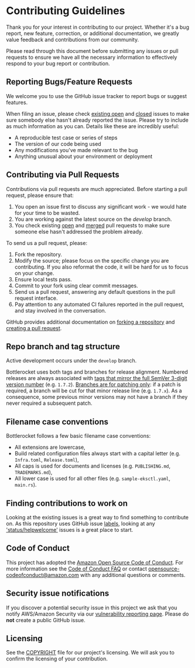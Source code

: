 # Contributing Guidelines

Thank you for your interest in contributing to our project.
Whether it's a bug report, new feature, correction, or additional documentation, we greatly value feedback and contributions from our community.

Please read through this document before submitting any issues or pull requests to ensure we have all the necessary information to effectively respond to your bug report or contribution.


## Reporting Bugs/Feature Requests

We welcome you to use the GitHub issue tracker to report bugs or suggest features.

When filing an issue, please check [existing open](https://github.com/bottlerocket-os/bottlerocket/issues) and [closed](https://github.com/bottlerocket-os/bottlerocket/issues?q=is%3Aissue+is%3Aclosed) issues to make sure somebody else hasn't already reported the issue.
Please try to include as much information as you can.
Details like these are incredibly useful:

* A reproducible test case or series of steps
* The version of our code being used
* Any modifications you've made relevant to the bug
* Anything unusual about your environment or deployment


## Contributing via Pull Requests
Contributions via pull requests are much appreciated.
Before starting a pull request, please ensure that:

1. You open an issue first to discuss any significant work - we would hate for your time to be wasted.
2. You are working against the latest source on the *develop* branch.
3. You check existing [open](https://github.com/bottlerocket-os/bottlerocket/pulls) and [merged](https://github.com/bottlerocket-os/bottlerocket/pulls?q=is%3Apr+is%3Aclosed) pull requests to make sure someone else hasn't addressed the problem already.

To send us a pull request, please:

1. Fork the repository.
2. Modify the source; please focus on the specific change you are contributing. If you also reformat the code, it will be hard for us to focus on your change.
3. Ensure local tests pass.
4. Commit to your fork using clear commit messages.
5. Send us a pull request, answering any default questions in the pull request interface.
6. Pay attention to any automated CI failures reported in the pull request, and stay involved in the conversation.

GitHub provides additional documentation on [forking a repository](https://help.github.com/articles/fork-a-repo/) and [creating a pull request](https://help.github.com/articles/creating-a-pull-request/).

## Repo branch and tag structure

Active development occurs under the `develop` branch.

Bottlerocket uses both tags and branches for release alignment. Numbered releases are always associated with [tags that mirror the full SemVer 3-digit version number](https://github.com/bottlerocket-os/bottlerocket/tags) (e.g. `1.7.2`). [Branches are for patching only](https://github.com/bottlerocket-os/bottlerocket/branches/all): if a patch is required, a branch will be cut for that minor release line (e.g. `1.7.x`). As a consequence, some previous minor versions may not have a branch if they never required a subsequent patch.

## Filename case conventions

Bottlerocket follows a few basic filename case conventions:

- All extensions are lowercase,
- Build related configuration files always start with a capital letter (e.g. `Infra.toml`, `Release.toml`),
- All caps is used for documents and licenses (e.g. `PUBLISHING.md`, `TRADEMARKS.md`),
- All lower case is used for all other files (e.g. `sample-eksctl.yaml`, `main.rs`).


## Finding contributions to work on
Looking at the existing issues is a great way to find something to contribute on.
As this repository uses GitHub issue [labels](https://github.com/bottlerocket-os/bottlerocket/labels), looking at any ['status/helpwelcome'](https://github.com/bottlerocket-os/bottlerocket/labels/status%2Fhelpwelcome) issues is a great place to start.


## Code of Conduct
This project has adopted the [Amazon Open Source Code of Conduct](https://aws.github.io/code-of-conduct).
For more information see the [Code of Conduct FAQ](https://aws.github.io/code-of-conduct-faq) or contact opensource-codeofconduct@amazon.com with any additional questions or comments.


## Security issue notifications
If you discover a potential security issue in this project we ask that you notify AWS/Amazon Security via our [vulnerability reporting page](http://aws.amazon.com/security/vulnerability-reporting/).
Please do **not** create a public GitHub issue.


## Licensing

See the [COPYRIGHT](COPYRIGHT) file for our project's licensing.
We will ask you to confirm the licensing of your contribution.
